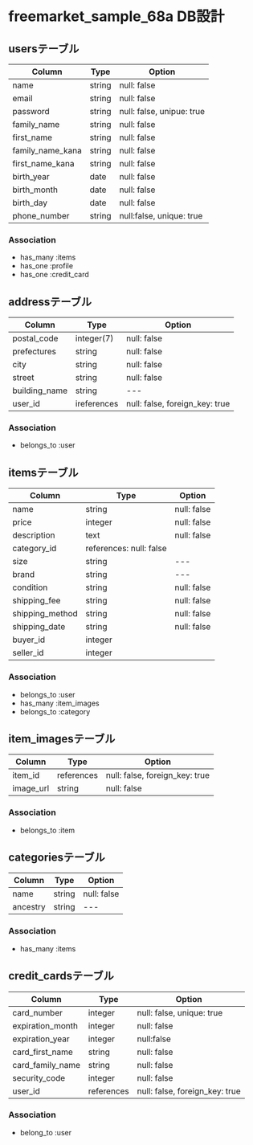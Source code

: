 # freemarket_sample_68a DB設計

## usersテーブル

|Column|Type|Option|
|------|----|------|
|name|string|null: false|
|email|string|null: false|
|password|string|null: false, unipue: true|
|family_name|string|null: false|
|first_name|string|null: false|
|family_name_kana|string|null: false|
|first_name_kana|string|null: false|
|birth_year|date|null: false|
|birth_month|date|null: false|
|birth_day|date|null: false|
|phone_number|string|null:false, unique: true|

### Association
- has_many :items
- has_one :profile
- has_one :credit_card

## addressテーブル
|Column|Type|Option|
|------|----|------|
|postal_code|integer(7)|null: false|
|prefectures|string|null: false|
|city|string|null: false|
|street|string|null: false|
|building_name|string|---|
|user_id|ireferences|null: false, foreign_key: true|

### Association
- belongs_to :user

## itemsテーブル
|Column|Type|Option|
|------|----|------|
|name|string|null: false|
|price|integer|null: false|
|description|text|null: false|
|category_id|references: null: false|
|size|string|---|
|brand|string|---|
|condition|string|null: false|
|shipping_fee|string|null: false|
|shipping_method|string|null: false|
|shipping_date|string|null: false|
|buyer_id|integer||
|seller_id|integer||

### Association
- belongs_to :user
- has_many :item_images
- belongs_to :category

## item_imagesテーブル
|Column|Type|Option|
|------|----|------|
|item_id|references|null: false, foreign_key: true|
|image_url|string|null: false|

### Association
- belongs_to :item

## categoriesテーブル
|Column|Type|Option|
|------|----|------|
|name|string|null: false|
|ancestry|string|---|

### Association
- has_many :items

## credit_cardsテーブル
|Column|Type|Option|
|------|----|------|
|card_number|integer|null: false, unique: true|
|expiration_month|integer|null: false|
|expiration_year|integer|null:false|
|card_first_name|string|null: false|
|card_family_name|string|null: false|
|security_code|integer|null: false|
|user_id|references|null: false, foreign_key: true|

### Association
- belong_to :user